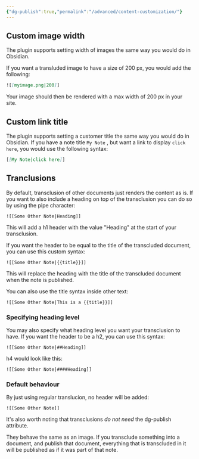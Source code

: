 ```yaml
---
{"dg-publish":true,"permalink":"/advanced/content-customization/"}
---
```



## Custom image width
The plugin supports setting width of images the same way you would do in Obsidian.

If you want a transluded image to have a size of 200 px, you would add the following:
```markdown
![[myimage.png|200]]
```
Your image should then be rendered with a max width of 200 px in your site. 

## Custom link title
The plugin supports setting a customer title the same way you would do in Obsidian.
If you have a note title `My Note` , but want a link to display `click here`, you would use the following syntax:
```markdown
[[My Note|click here]]
```

## Tranclusions

By default, transclusion of other documents just renders the content as is. If you want to also include a heading on top of the transclusion you can do so by using the pipe character:

```
![[Some Other Note|Heading]]
```

This will add a h1 header with the value "Heading" at the start of your transclusion.

If you want the header to be equal to the title of the transcluded document, you can use this custom syntax:

```
![[Some Other Note|{{title}}]]
```

This will replace the heading with the title of the transcluded document when the note is published.

You can also use the title syntax inside other text:

```
![[Some Other Note|This is a {{title}}]]
```

### Specifying heading level

You may also specify what heading level you want your transclusion to have. If you want the header to be a h2, you can use this syntax:

```
![[Some Other Note|##Heading]]
```

h4 would look like this:

```
![[Some Other Note|####Heading]]
```

### Default behaviour

By just using regular translucion, no header will be added:

```
![[Some Other Note]]
```

It's also worth noting that transclusions _do not need_ the dg-publish attribute. 

They behave the same as an image. If you transclude something into a document, and publish that document, everything that is transcluded in it will be published as if it was part of that note.
